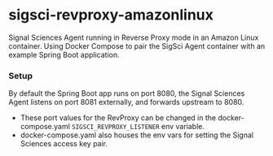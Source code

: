 # sigsci-revproxy-amazonlinux

Signal Sciences Agent running in Reverse Proxy mode in an Amazon Linux container. Using Docker Compose to pair the SigSci Agent container with an example Spring Boot application. 

### Setup

By default the Spring Boot app runs on port 8080, the Signal Sciences Agent listens on port 8081 externally, and forwards upstream to 8080. 
- These port values for the RevProxy can be changed in the docker-compose.yaml `SIGSCI_REVPROXY_LISTENER` env variable.
- docker-compose.yaml also houses the env vars for setting the Signal Sciences access key pair.
